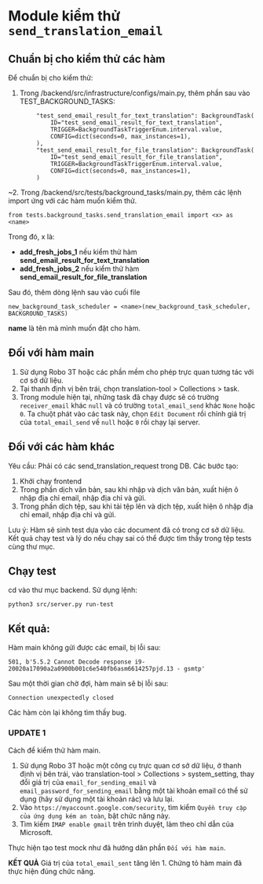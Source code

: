 # Module kiểm thử `send_translation_email`

## Chuẩn bị cho kiểm thử các hàm
Để chuẩn bị cho kiểm thử:

1. Trong /backend/src/infrastructure/configs/main.py, thêm phần sau vào TEST_BACKGROUND_TASKS:
```buildoutcfg
        "test_send_email_result_for_text_translation": BackgroundTask(
            ID="test_send_email_result_for_text_translation",
            TRIGGER=BackgroundTaskTriggerEnum.interval.value,
            CONFIG=dict(seconds=0, max_instances=1),
        ),
        "test_send_email_result_for_file_translation": BackgroundTask(
            ID="test_send_email_result_for_file_translation",
            TRIGGER=BackgroundTaskTriggerEnum.interval.value,
            CONFIG=dict(seconds=0, max_instances=1),
        )
```
~2. Trong /backend/src/tests/background_tasks/main.py, thêm các lệnh import ứng với các hàm muốn kiểm thử.

```buildoutcfg
from tests.background_tasks.send_translation_email import <x> as <name>
```
Trong đó, x là:
- **add_fresh_jobs_1** nếu kiểm thử hàm **send_email_result_for_text_translation**
- **add_fresh_jobs_2** nếu kiểm thử hàm **send_email_result_for_file_translation**

Sau đó, thêm dòng lệnh sau vào cuối file 

```buildoutcfg
new_background_task_scheduler = <name>(new_background_task_scheduler, BACKGROUND_TASKS)
```

**name** là tên mà mình muốn đặt cho hàm.

## Đối với hàm main

1. Sử dụng Robo 3T hoặc các phần mềm cho phép trực quan tương tác với cơ sở dữ liệu.
2. Tại thanh định vị bên trái, chọn translation-tool > Collections > task. 
3. Trong module hiện tại, những task đã chạy được sẽ có trường ```receiver_email``` khác ```null``` và có trường ```total_email_send``` khác ```None``` hoặc ```0```. Ta chuột phát vào các task này, chọn ```Edit Document``` rồi chỉnh giá trị của ```total_email_send``` về ```null``` hoặc ```0``` rồi chạy lại server.

## Đối với các hàm khác

Yêu cầu: Phải có các send_translation_request trong DB.
Các bước tạo:
1. Khởi chạy frontend
2. Trong phần dịch văn bản, sau khi nhập và dịch văn bản, xuất hiện ô nhập địa chỉ email, nhập địa chỉ và gửi.
3. Trong phần dịch tệp, sau khi tải tệp lên và dịch tệp, xuất hiện ô nhập địa chỉ email, nhập địa chỉ và gửi.

Lưu ý: Hàm sẽ sinh test dựa vào các document đã có trong cơ sở dữ liệu. Kết quả chạy test và lý do nếu chạy sai có thể được tìm thấy trong tệp tests cùng thư mục.

## Chạy test

cd vào thư mục backend. Sử dụng lệnh:
```buildoutcfg
python3 src/server.py run-test
```

## Kết quả:

Hàm main không gửi được các email, bị lỗi sau:
```buildoutcfg
501, b'5.5.2 Cannot Decode response i9-20020a17090a2a0900b001c6e540fb6asm6614257pjd.13 - gsmtp'
```

Sau một thời gian chờ đợi, hàm main sẽ bị lỗi sau:
```buildoutcfg
Connection unexpectedly closed
```

Các hàm còn lại không tìm thấy bug.

### UPDATE 1

Cách để kiểm thử hàm main.
1. Sử dụng Robo 3T hoặc một công cụ trực quan cơ sở dữ liệu, ở thanh định vị bên trái, vào translation-tool > Collections > system_setting, thay đổi giá trị của ```email_for_sending_email``` và ```email_password_for_sending_email``` bằng một tài khoản email có thể sử dụng (hãy sử dụng một tài khoản rác) và lưu lại.
2. Vào ```https://myaccount.google.com/security```, tìm kiểm ```Quyền truy cập của ứng dụng kém an toàn```, bật chức năng này.
3. Tìm kiếm ```IMAP enable gmail``` trên trình duyệt, làm theo chỉ dẫn của Microsoft.

Thực hiện tạo test mock như đã hướng dân phần ```Đối với hàm main```.

**KẾT QUẢ**
Giá trị của ```total_email_sent``` tăng lên 1. Chứng tỏ hàm main đã thực hiện đúng chức năng.
